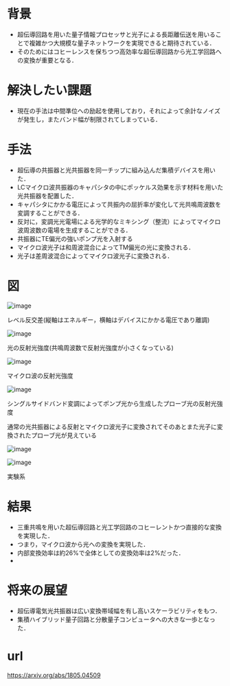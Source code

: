 # 背景
- 超伝導回路を用いた量子情報プロセッサと光子による長距離伝送を用いることで複雑かつ大規模な量子ネットワークを実現できると期待されている．
- そのためにはコヒーレンスを保ちつつ高効率な超伝導回路から光工学回路への変換が重要となる．
# 解決したい課題
- 現在の手法は中間準位への励起を使用しており，それによって余計なノイズが発生し，またバンド幅が制限されてしまっている．
# 手法
- 超伝導の共振器と光共振器を同一チップに組み込んだ集積デバイスを用いた．
- LCマイクロ波共振器のキャパシタの中にポッケルス効果を示す材料を用いた光共振器を配置した．
- キャパシタにかかる電圧によって共振内の屈折率が変化して光共鳴周波数を変調することができる．
- 反対に，変調光光電場による光学的なミキシング（整流）によってマイクロ波周波数の電場を生成することができる．
- 共振器にTE偏光の強いポンプ光を入射する
- マイクロ波光子は和周波混合によってTM偏光の光に変換される．
- 光子は差周波混合によってマイクロ波光子に変換される．
# 図
![image](https://github.com/katagiri2024/paper/assets/156789455/357dea0f-93ad-401f-8409-abd6212cd30a)

レベル反交差(縦軸はエネルギー，横軸はデバイスにかかる電圧であり離調)

![image](https://github.com/katagiri2024/paper/assets/156789455/3d1531d9-218f-4828-8941-8f04ed4558cc)

光の反射光強度(共鳴周波数で反射光強度が小さくなっている)

![image](https://github.com/katagiri2024/paper/assets/156789455/ddf1324a-5054-4783-bd48-2520d7713d3e)

マイクロ波の反射光強度

![image](https://github.com/katagiri2024/paper/assets/156789455/5e8d6afa-2c9d-45ba-b964-10da28a89c35)

シングルサイドバンド変調によってポンプ光から生成したプローブ光の反射光強度

通常の光共振器による反射とマイクロ波光子に変換されてそのあとまた光子に変換されたプローブ光が見えている

![image](https://github.com/katagiri2024/paper/assets/156789455/821b3d9e-4442-4f40-8dd3-f0ad098d4771)


![image](https://github.com/katagiri2024/paper/assets/156789455/a86b9ef6-56bc-44b9-aae8-0a491b84a699)

実験系

# 結果
- 三重共鳴を用いた超伝導回路と光工学回路のコヒーレントかつ直接的な変換を実現した．
- つまり，マイクロ波から光への変換を実現した．
- 内部変換効率は約26%で全体としての変換効率は2%だった．
- 
# 将来の展望
- 超伝導電気光共振器は広い変換帯域幅を有し高いスケーラビリティをもつ．
- 集積ハイブリッド量子回路と分散量子コンピュータへの大きな一歩となった．
# url
https://arxiv.org/abs/1805.04509
